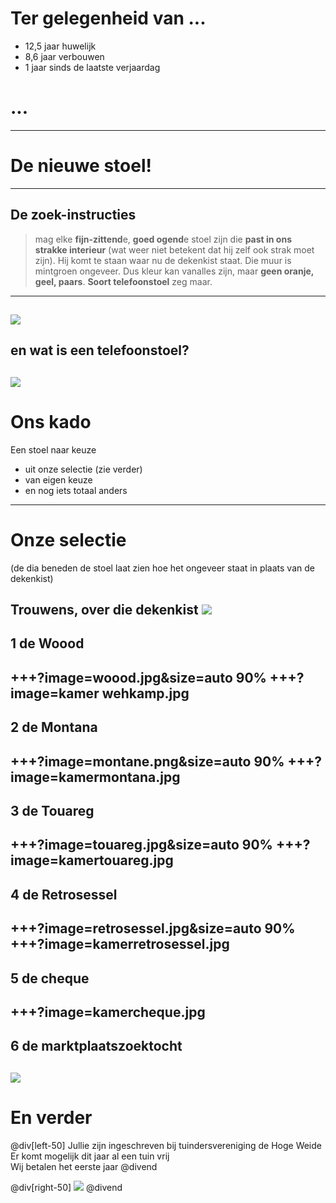 # Ter gelegenheid van ...
- 12,5 jaar huwelijk  
- 8,6 jaar verbouwen  
- 1 jaar sinds de laatste verjaardag  
# ...  
---
# De nieuwe stoel!
---
## De zoek-instructies
>mag elke **fijn-zittend**e, **goed ogend**e stoel zijn die **past in ons strakke interieur** (wat weer niet betekent dat hij zelf ook strak moet zijn). Hij komt te staan waar nu de dekenkist staat. Die muur is mintgroen ongeveer. Dus kleur kan vanalles zijn, maar **geen oranje, geel, paars**. **Soort telefoonstoel** zeg maar.
---
![](strak.jpg)
---
## en wat is een telefoonstoel?
![](telefoonstoel.jpg)
---
# Ons kado
Een stoel naar keuze  
- uit onze selectie (zie verder)  
- van eigen keuze  
- en nog iets totaal anders  
---
# Onze selectie
(de dia beneden de stoel laat zien hoe het ongeveer staat in plaats van de dekenkist)  
  
Trouwens, over die dekenkist
![](annedekenkist.png)
---
##  1 de Woood
+++?image=woood.jpg&size=auto 90%
+++?image=kamer wehkamp.jpg
---
## 2 de Montana
+++?image=montane.png&size=auto 90%
+++?image=kamermontana.jpg
---
## 3 de Touareg
+++?image=touareg.jpg&size=auto 90%
+++?image=kamertouareg.jpg
---
## 4 de Retrosessel
+++?image=retrosessel.jpg&size=auto 90%
+++?image=kamerretrosessel.jpg
---
## 5 de cheque
+++?image=kamercheque.jpg
---
## 6 de marktplaatszoektocht
![](marktplaats.png)
---
# En verder
@div[left-50]
Jullie zijn ingeschreven bij tuindersvereniging de Hoge Weide  
Er komt mogelijk dit jaar al een tuin vrij  
Wij betalen het eerste jaar
@divend

@div[right-50]
![](tuin.jpg)
@divend
